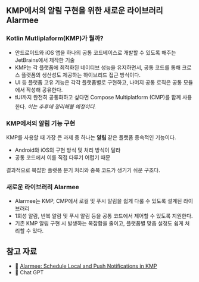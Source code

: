 ## KMP에서의 알림 구현을 위한 새로운 라이브러리 Alarmee

### Kotlin Mutliplaform(KMP)가 뭘까?
- 안드로이드와 iOS 앱을 하나의 공통 코드베이스로 개발할 수 있도록 해주는 JetBrains에서 제작한 기술
- KMP는 각 플랫폼에 최적화된 네이티브 성능을 유지하면서, 공통 코드를 통해 크로스 플랫폼의 생산성도 제공하는 하이브리드 접근 방식이다.
- UI 등 플랫폼 고유 기능은 각각 플랫폼별로 구현하고, 나머지 공통 로직은 공통 모듈에서 작성해 공유한다.
- ❗UI까지 완전히 공통화하고 싶다면 Compose Multiplatform (CMP)를 함께 사용한다. _이는 추후에 정리해볼 예정이다._

### KMP에서의 알림 기능 구현
KMP를 사용할 때 가장 큰 과제 중 하나는 **알림** 같은 플랫폼 종속적인 기능이다.
- Android와 iOS의 구현 방식 및 처리 방식이 달라
- 공통 코드에서 이를 직접 다루기 어렵기 때문

결과적으로 복잡한 플랫폼 분기 처리와 중복 코드가 생기기 쉬운 구조다.

### 새로운 라이브러리 Alarmee
- Alarmee는 KMP, CMP에서 로컬 및 푸시 알림을 쉽게 다룰 수 있도록 설계된 라이브러리
- 1회성 알람, 반복 알람 및 푸시 알림 등을 공통 코드에서 제어할 수 있도록 지원한다.
- 기존 KMP 알림 구현 시 발생하는 복잡함을 줄이고, 플랫폼별 맞춤 설정도 쉽게 처리할 수 있다.

## 참고 자료
- 🧩 [Alarmee: Schedule Local and Push Notifications in KMP](https://vivienmahe.medium.com/alarmee-schedule-local-and-push-notifications-in-kmp-44ea47972ae7)
- 🤖 Chat GPT
